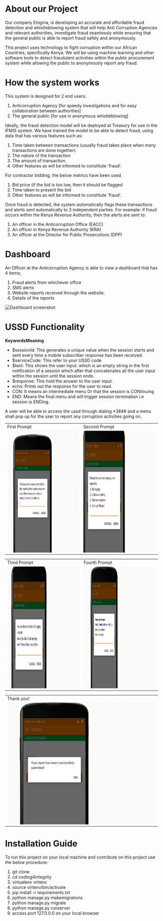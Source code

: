 
# About our Project
Our company Enigma, is developing an accurate and affordable fraud detection and whistleblowing system that will help Anti Corruption Agencies and relevant authorities, investigate fraud seamlessly while ensuring that the general public is able to report fraud safely and anonymously.

This project uses technology to fight corruption within our African Countries, specifically Kenya.
We will be using machine learning and other software tools to detect fraudulent activities within the public procurement system while allowing the public to anonymously report any fraud.

# **How the system works** #
This system is designed for 2 end users:
  1. Anticorruption Agency [for speedy investigations and for easy collaboration between authorities]
  2. The general public [for use in anonymous whistleblowing]
  
Ideally, the fraud detection model will be deployed at Treasury for use in the IFMIS system.
We have trained the model to be able to detect fraud, using data that has various features such as:
 1. Time taken between transactions (usually fraud takes place when many transactions are done together)
 2. The nature of the transaction
 3. The amount of transaction.
 4. Other features as will be informed to constitute 'fraud'.
 
For contractor bidding, the below metrics have been used.

 1. Bid price (if the bid is too low, then it should be flagged
 2. Time taken to present the bid
 3. Other features as will be informed to constitute 'fraud'.
 
Once fraud is detected, the system automatically flags these transactions and alerts sent automatically to 3 independent parties.
For example: if fraud occurs within the Kenya Revenue Authority, then the alerts are sent to:
 1. An officer in the Anticorruption Office (EACC)
 2. An officer in Kenya Revenue Authority (KRA)
 3. An officer at the Director for Public Prosecutions (DPP)

# **Dashboard** #
An Officer at the Anticorruption Agency is able to view a dashboard that has 4 items;
1. Fraud alerts from whichever office
2. SMS alerts
3. Website reports received through the website.
4. Details of the reports

![Dashboard screenshot](https://user-images.githubusercontent.com/53013896/139947418-b683d630-4959-422f-befc-5cdf8bb3be98.jpeg)


# **USSD Functionality** #

**KeywordsMeaning**

 - $sessionId: This generates a unique value when the session starts and sent every time a mobile subscriber response has been received.
- $serviceCode: This refer to your USSD code
 - $text: This shows the user input. which is an empty string in the first notification of a session which after that concatenates all the user input within the session until the session ends.
- $response: This hold the answer to the user input.
- echo: Prints out the response for the user to read.
- CON: It means an intermediate menu Or that the session is CONtinuing
- END: Means the final menu and will trigger session termination i.e session is ENDing.

A user will be able to access the ussd through dialing *384# and a menu shall pop up for the user to report any corruption activities going on.

<table>
  <tr>
    <td>First Prompt</td>
     <td>Second Prompt</td>
  </tr>
  <tr>
    <td><img src="images/word.png" width=600 height=400></td>
    <td><img src="images/work.png" width=600 height=400></td>
   </tr>
 </table>
 
<table>
  <tr>
    <td>Third Prompt</td>
     <td>Fourth Prompt</td>
  </tr>
  <tr>
    <td><img src="images/okay.png" width=700 height=400></td>
    <td><img src="images/challenge.png" width=700 height=400></td>
   </tr>
 </table>
 
 <table>
  <tr>
    <td>Thank you!</td>
  </tr>
  <tr>
    <td><img src="images/ussd.png" width=600 height=400></td>
   
   </tr>
 </table>


# **Installation Guide** #

To run this project on your local machine and <possibly> contribute on this project use the below procedure:
1. git clone <githublink>
2. cd coding4integrity
3. virtualenv virtenv
4. source virtenv/bin/activate
5. pip install -r requirements.txt
6. python manage.py makemigrations
7. python manage.py migrate
8. python manage.py runserver
9. access port 127.0.0.0 on your local browser














